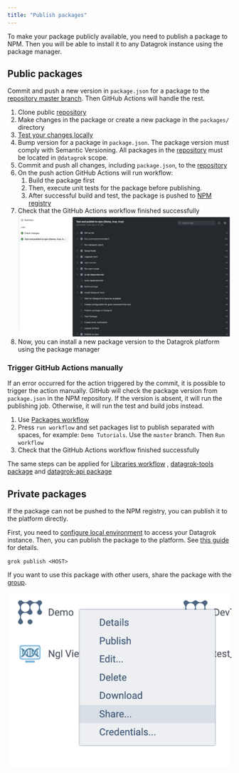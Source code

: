 ```yaml
---
title: "Publish packages"
---
```


To make your package publicly available, you need to publish a package to NPM. Then you will be able to install it to
any Datagrok instance using the package manager.

## Public packages

Commit and push a new version in `package.json` for a package to
the [repository master branch](../../../collaborate/public-repository.md). Then GitHub Actions will handle the rest.

1) Clone public [repository](../../../collaborate/public-repository.md)
2) Make changes in the package or create a new package in the `packages/` directory
3) [Test your changes locally](../tests/test-packages.md#local-testing)
4) Bump version for a package in `package.json`. The package version must comply with Semantic Versioning. All packages
   in the [repository](../../../collaborate/public-repository.md) must be located in `@datagrok` scope.
5) Commit and push all changes, including `package.json`, to the [repository](../../../collaborate/public-repository.md)
6) On the push action GitHub Actions will run workflow:
    1) Build the package first
    2) Then, execute unit tests for the package before publishing.
    3) After successful build and test, the package is pushed to [NPM registry](https://www.npmjs.com/)
7) Check that the GitHub Actions workflow finished successfully
   ![GitHub Action publish status](github-actions-publish-status.png)
8) Now, you can install a new package version to the Datagrok platform using the package manager

### Trigger GitHub Actions manually

If an error occurred for the action triggered by the commit, it is possible to trigger the action manually. GitHub will
check the package version from `package.json` in the NPM repository. If the version is absent, it will run the
publishing job. Otherwise, it will run the test and build jobs instead.

1) Use [Packages workflow](https://github.com/datagrok-ai/public/actions/workflows/packages.yml)
2) Press `run workflow` and set packages list to publish separated with spaces, for example: `Demo Tutorials`. Use
   the `master` branch. Then `Run workflow`
3) Check that the GitHub Actions workflow finished successfully

The same steps can be applied
for [Libraries workflow](https://github.com/datagrok-ai/public/actions/workflows/libraries.yaml)
, [datagrok-tools package](https://github.com/datagrok-ai/public/actions/workflows/tools.yml)
and [datagrok-api package](https://github.com/datagrok-ai/public/actions/workflows/js-api.yml)

## Private packages

If the package can not be pushed to the NPM registry, you can publish it to the platform directly.

First, you need to [configure local environment](../../dev-process/set-up-environment.md)  to access your Datagrok instance. Then, you can
publish the package to the platform. See [this guide](../../develop.md#publishing) for details.

```shell
grok publish <HOST>
```

If you want to use this package with other users, share the package with the [group](../../../govern/access-control/users-and-groups#groups).

![Share package](share-package.png)
